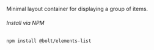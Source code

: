 Minimal layout container for displaying a group of items.

###### Install via NPM

```
npm install @bolt/elements-list
```
